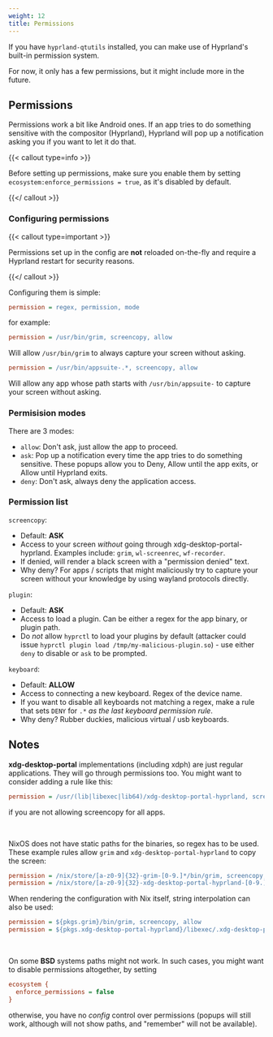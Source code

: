 ```yaml
---
weight: 12
title: Permissions
---
```


If you have `hyprland-qtutils` installed, you can make use of Hyprland's built-in
permission system.

For now, it only has a few permissions, but it might include more in the future.

## Permissions

Permissions work a bit like Android ones. If an app tries to do something sensitive with
the compositor (Hyprland), Hyprland will pop up a notification asking you if you
want to let it do that.

{{< callout type=info >}}

Before setting up permissions, make sure you enable them by setting
`ecosystem:enforce_permissions = true`, as it's disabled by default.

{{</ callout >}}


### Configuring permissions

{{< callout type=important >}}

Permissions set up in the config are **not** reloaded on-the-fly and require a Hyprland
restart for security reasons.

{{</ callout >}}

Configuring them is simple:

```ini
permission = regex, permission, mode
```

for example:
```ini
permission = /usr/bin/grim, screencopy, allow
```
Will allow `/usr/bin/grim` to always capture your screen without asking.

```ini
permission = /usr/bin/appsuite-.*, screencopy, allow
```
Will allow any app whose path starts with `/usr/bin/appsuite-` to capture your screen without asking.


### Permisision modes

There are 3 modes:
- `allow`: Don't ask, just allow the app to proceed.
- `ask`: Pop up a notification every time the app tries to do something sensitive. These popups allow you to Deny, Allow until the app exits, or Allow until Hyprland exits.
- `deny`: Don't ask, always deny the application access.


### Permission list

`screencopy`:
 - Default: **ASK**
 - Access to your screen _without_ going through xdg-desktop-portal-hyprland. Examples include: `grim`, `wl-screenrec`, `wf-recorder`.
 - If denied, will render a black screen with a "permission denied" text.
 - Why deny? For apps / scripts that might maliciously try to capture your screen without your knowledge by using wayland protocols directly.

`plugin`:
 - Default: **ASK**
 - Access to load a plugin. Can be either a regex for the app binary, or plugin path.
 - Do _not_ allow `hyprctl` to load your plugins by default (attacker could issue `hyprctl plugin load /tmp/my-malicious-plugin.so`) - use either `deny` to disable or `ask` to be prompted.

`keyboard`:
 - Default: **ALLOW**
 - Access to connecting a new keyboard. Regex of the device name.
 - If you want to disable all keyboards not matching a regex, make a rule that sets `DENY` for `.*` _as the last keyboard permission rule_.
 - Why deny? Rubber duckies, malicious virtual / usb keyboards.

## Notes

**xdg-desktop-portal** implementations (including xdph) are just regular applications. They will go through permissions too. You might want to consider
adding a rule like this:
```ini
permission = /usr/(lib|libexec|lib64)/xdg-desktop-portal-hyprland, screencopy, allow
```
if you are not allowing screencopy for all apps.

<br/>

NixOS does not have static paths for the binaries, so regex has to be used. These example rules allow `grim` and `xdg-desktop-portal-hyprland` to copy the screen:
```ini
permission = /nix/store/[a-z0-9]{32}-grim-[0-9.]*/bin/grim, screencopy, allow
permission = /nix/store/[a-z0-9]{32}-xdg-desktop-portal-hyprland-[0-9.]*/libexec/.xdg-desktop-portal-hyprland-wrapped, screencopy, allow
```

When rendering the configuration with Nix itself, string interpolation can also be used:
```ini
permission = ${pkgs.grim}/bin/grim, screencopy, allow
permission = ${pkgs.xdg-desktop-portal-hyprland}/libexec/.xdg-desktop-portal-hyprland-wrapped, screencopy, allow
```

<br/>

On some **BSD** systems paths might not work. In such cases, you might want to disable permissions altogether, by setting
```ini
ecosystem {
  enforce_permissions = false
}
```
otherwise, you have no _config_ control over permissions (popups will still work, although will not show paths, and "remember" will not be available).

